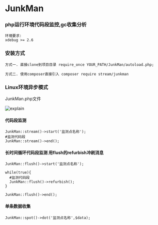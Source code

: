 # JunkMan

### php运行环境代码段监控,gc收集分析

    环境要求:
    xdebug >= 2.6

### 安装方式
    方式一. 直接clone到项目目录 require_once YOUR_PATH/JunkMan/autoload.php;
    
    方式二. 使用composer直接引入 composer require stream/junkman
    
### Linux环境异步模式
JunkMan.php文件

![explain](https://github.com/ydtg1993/JunkMan/blob/master/test/explain.png)

#### 代码段监测

    JunkMan::stream()->start('监测点名称');
    #监测代码段
    JunkMan::stream()->end();
    
    
#### 长时间循环代码段监测 用flush的refurbish冲刷消息

    JunkMan::flush()->start('监测点名称');
    
    while(true){
      #监测代码段
      JunkMan::flush()->refurbish();
    }
    
    JunkMan::flush()->end();   
    
#### 单条数据收集

    JunkMan::spot()->dot('监测点名称',$data); 
